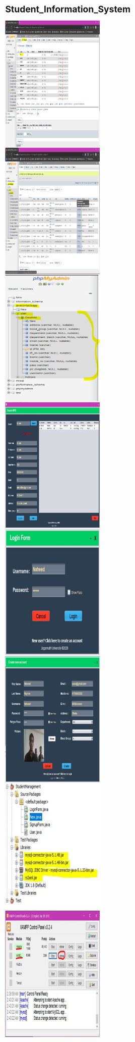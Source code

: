 # Student_Information_System




<img src="https://github.com/NaheedRayan/Readme-Images/blob/master/StudentInformationSystem/Localhost1.jpg?raw=true" width="300" height="400" title="Github Logo">
<img src="https://github.com/NaheedRayan/Readme-Images/blob/master/StudentInformationSystem/Localhost2.jpg?raw=true" width="300" height="400" title="Github Logo">
<img src="https://github.com/NaheedRayan/Readme-Images/blob/master/StudentInformationSystem/LocalhostTree.jpg?raw=true" width="300" height="400" title="Github Logo">
<img src="https://github.com/NaheedRayan/Readme-Images/blob/master/StudentInformationSystem/StudentInformationSystem_Info.JPG?raw=true" width="300" height="400" title="Github Logo">
<img src="https://github.com/NaheedRayan/Readme-Images/blob/master/StudentInformationSystem/StudentInformationSystem_LoginForm.JPG?raw=true" width="300" height="400" title="Github Logo">
<img src="https://github.com/NaheedRayan/Readme-Images/blob/master/StudentInformationSystem/StudentInformationSystem_SignUpForm.JPG?raw=true" width="300" height="400" title="Github Logo">
<img src="https://github.com/NaheedRayan/Readme-Images/blob/master/StudentInformationSystem/StudentInformationSystem_Structure_Tree.JPG?raw=true" width="300" height="400" title="Github Logo">
<img src="https://github.com/NaheedRayan/Readme-Images/blob/master/StudentInformationSystem/Xampp.jpg?raw=true" width="300" height="400" title="Github Logo">
